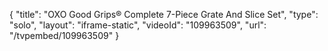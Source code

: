 {
    "title": "OXO Good Grips&reg; Complete 7-Piece Grate And Slice Set",
    "type": "solo",
    "layout": "iframe-static",
    "videoId": "109963509",
    "url": "\/tvpembed\/109963509"
}